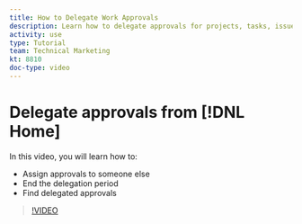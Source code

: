 ```yaml
---
title: How to Delegate Work Approvals
description: Learn how to delegate approvals for projects, tasks, issues, and timecards to another user.
activity: use
type: Tutorial
team: Technical Marketing
kt: 8810
doc-type: video
---
```

# Delegate approvals from [!DNL Home]

In this video, you will learn how to:

* Assign approvals to someone else
* End the delegation period
* Find delegated approvals 

>[!VIDEO](https://video.tv.adobe.com/v/336094/?quality=12)

<!---
learn more URLS
Delegate approval request
--->
